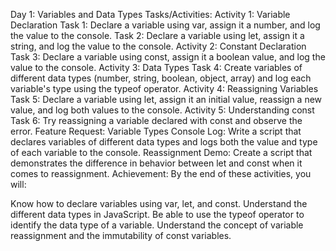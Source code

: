 Day 1: Variables and Data Types
Tasks/Activities:
Activity 1: Variable Declaration
Task 1: Declare a variable using var, assign it a number, and log the value to the console.
Task 2: Declare a variable using let, assign it a string, and log the value to the console.
Activity 2: Constant Declaration
Task 3: Declare a variable using const, assign it a boolean value, and log the value to the console.
Activity 3: Data Types
Task 4: Create variables of different data types (number, string, boolean, object, array) and log each variable's type using the typeof operator.
Activity 4: Reassigning Variables
Task 5: Declare a variable using let, assign it an initial value, reassign a new value, and log both values to the console.
Activity 5: Understanding const
Task 6: Try reassigning a variable declared with const and observe the error.
Feature Request:
Variable Types Console Log: Write a script that declares variables of different data types and logs both the value and type of each variable to the console.
Reassignment Demo: Create a script that demonstrates the difference in behavior between let and const when it comes to reassignment.
Achievement:
By the end of these activities, you will:

Know how to declare variables using var, let, and const.
Understand the different data types in JavaScript.
Be able to use the typeof operator to identify the data type of a variable.
Understand the concept of variable reassignment and the immutability of const variables.